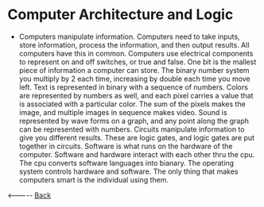 # Computer Architecture and Logic
- Computers manipulate information. Computers need to take inputs, store information, process the information, and then output results. All computers have this in common. Computers use electrical components to represent on and off switches, or true and false. One bit is the mallest piece of information a computer can store. The binary number system you multiply by 2 each time, increasing by double each time you move left. Text is represented in binary with a sequence of numbers. Colors are represented by numbers as well, and each pixel carries a value that is associated with a particular color. The sum of the pixels makes the image, and multiple images in sequence makes video. Sound is represented by wave forms on a graph, and any point along the graph can be represented with numbers. Circuits manipulate information to give you different results. These are logic gates, and logic gates are put together in circuits. Software is what runs on the hardware of the computer. Software and hardware interact with each other thru the cpu. The cpu converts software languages into bianary. The operating system controls hardware and software.  The only thing that makes computers smart is the individual using them.

<----- [Back](reading-notes/README.md)